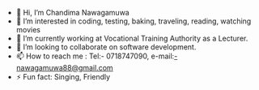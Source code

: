 - 👋 Hi, I’m Chandima Nawagamuwa
- 👀 I’m interested in coding, testing, baking, traveling, reading, watching movies
-  🌱 I’m currently working at Vocational Training Authority as a Lecturer.
- 💞️ I’m looking to collaborate on software development.
- 📫 How to reach me : Tel:- 0718747090, e-mail:-nawagamuwa88@gmail.com
- ⚡ Fun fact: Singing, Friendly

<!---
Chandima69/Chandima69 is a ✨ special ✨ repository because its `README.md` (this file) appears on your GitHub profile.
You can click the Preview link to take a look at your changes.
--->
